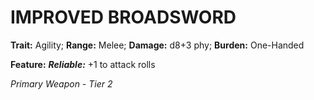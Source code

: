 ﻿# IMPROVED BROADSWORD

**Trait:** Agility; **Range:** Melee; **Damage:** d8+3 phy; **Burden:** One-Handed

**Feature:** ***Reliable:*** +1 to attack rolls

*Primary Weapon - Tier 2*
